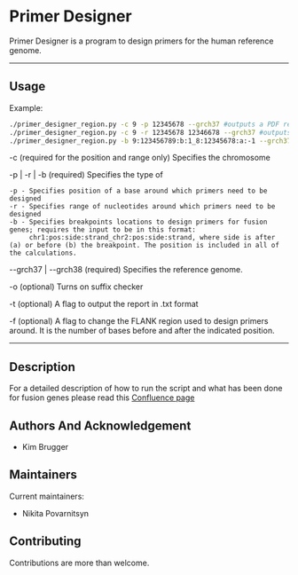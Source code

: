 # Primer Designer 

Primer Designer is a program to design primers for the human reference genome.

***

## Usage 

Example:

```bash
./primer_designer_region.py -c 9 -p 12345678 --grch37 #outputs a PDF report around chr 9 pos 12345678 
./primer_designer_region.py -c 9 -r 12345678 12346678 --grch37 #outputs a PDF report for a range
./primer_designer_region.py -b 9:123456789:b:1_8:12345678:a:-1 --grch37 -t #outputs a PDF and TXT reports for a fusion   
```
-c 
  (required for the position and range only) Specifies the chromosome  

-p | -r | -b
  (required) Specifies the type of 

    -p - Specifies position of a base around which primers need to be designed  
    -r - Specifies range of nucleotides around which primers need to be designed
    -b - Specifies breakpoints locations to design primers for fusion genes; requires the input to be in this format:
         chr1:pos:side:strand_chr2:pos:side:strand, where side is after (a) or before (b) the breakpoint. The position is included in all of the calculations. 

--grch37 | --grch38
  (required) Specifies the reference genome. 

-o 
  (optional) Turns on suffix checker

-t 
  (optional) A flag to output the report in .txt format 

-f 
  (optional) A flag to change the FLANK region used to design primers around. It is the number of bases before and after the indicated position. 

*** 


## Description 
For a detailed description of how to run the script and what has been done for fusion genes please read this [Confluence page](https://cuhbioinformatics.atlassian.net/wiki/spaces/BT/pages/481099798/Running+PrimerDesigner+for+fusion+genes)

## Authors And Acknowledgement 

* Kim Brugger 

## Maintainers 

Current maintainers: 

* Nikita Povarnitsyn  

## Contributing
Contributions are more than welcome. 
